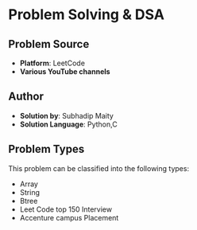 <!DOCTYPE html>
<html lang="en">
<head>
    <meta charset="UTF-8">
    <meta name="viewport" content="width=device-width, initial-scale=1.0">
</head>
<body>

<h1>Problem Solving & DSA</h1>


<h2>Problem Source</h2>
<ul>
    <li><strong>Platform</strong>: LeetCode</li>
    <li><strong>Various YouTube channels</strong></li>
</ul>

<h2>Author</h2>
    <ul>
        <li><strong>Solution by</strong>: Subhadip Maity</li>
        <li><strong>Solution Language</strong>: Python,C</li>
    </ul>

<h2>Problem Types</h2>
<p>This problem can be classified into the following types:</p>
<ul>
        <li>Array</li>
        <li>String</li>
        <li>Btree</li>
        <li>Leet Code top 150 Interview</li>
        <li>Accenture campus Placement</li>
    </ul>
</body>
</html>
